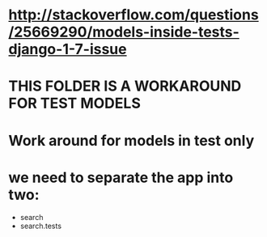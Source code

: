 
# http://stackoverflow.com/questions/25669290/models-inside-tests-django-1-7-issue

# THIS FOLDER IS A WORKAROUND FOR TEST MODELS
# Work around for models in test only
# we need to separate the app into two:

- search
- search.tests